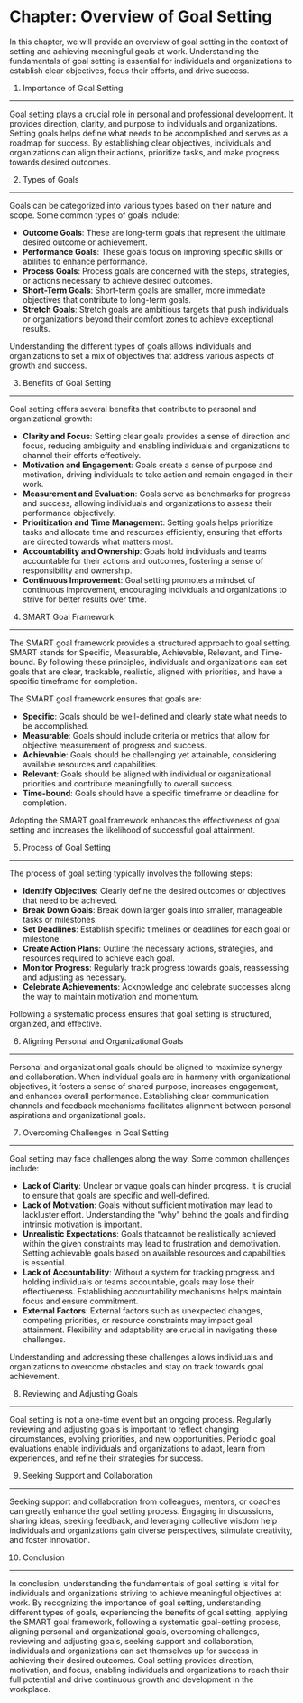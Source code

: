 Chapter: Overview of Goal Setting
=================================

In this chapter, we will provide an overview of goal setting in the context of setting and achieving meaningful goals at work. Understanding the fundamentals of goal setting is essential for individuals and organizations to establish clear objectives, focus their efforts, and drive success.

1. Importance of Goal Setting
-----------------------------

Goal setting plays a crucial role in personal and professional development. It provides direction, clarity, and purpose to individuals and organizations. Setting goals helps define what needs to be accomplished and serves as a roadmap for success. By establishing clear objectives, individuals and organizations can align their actions, prioritize tasks, and make progress towards desired outcomes.

2. Types of Goals
-----------------

Goals can be categorized into various types based on their nature and scope. Some common types of goals include:

* **Outcome Goals**: These are long-term goals that represent the ultimate desired outcome or achievement.
* **Performance Goals**: These goals focus on improving specific skills or abilities to enhance performance.
* **Process Goals**: Process goals are concerned with the steps, strategies, or actions necessary to achieve desired outcomes.
* **Short-Term Goals**: Short-term goals are smaller, more immediate objectives that contribute to long-term goals.
* **Stretch Goals**: Stretch goals are ambitious targets that push individuals or organizations beyond their comfort zones to achieve exceptional results.

Understanding the different types of goals allows individuals and organizations to set a mix of objectives that address various aspects of growth and success.

3. Benefits of Goal Setting
---------------------------

Goal setting offers several benefits that contribute to personal and organizational growth:

* **Clarity and Focus**: Setting clear goals provides a sense of direction and focus, reducing ambiguity and enabling individuals and organizations to channel their efforts effectively.
* **Motivation and Engagement**: Goals create a sense of purpose and motivation, driving individuals to take action and remain engaged in their work.
* **Measurement and Evaluation**: Goals serve as benchmarks for progress and success, allowing individuals and organizations to assess their performance objectively.
* **Prioritization and Time Management**: Setting goals helps prioritize tasks and allocate time and resources efficiently, ensuring that efforts are directed towards what matters most.
* **Accountability and Ownership**: Goals hold individuals and teams accountable for their actions and outcomes, fostering a sense of responsibility and ownership.
* **Continuous Improvement**: Goal setting promotes a mindset of continuous improvement, encouraging individuals and organizations to strive for better results over time.

4. SMART Goal Framework
-----------------------

The SMART goal framework provides a structured approach to goal setting. SMART stands for Specific, Measurable, Achievable, Relevant, and Time-bound. By following these principles, individuals and organizations can set goals that are clear, trackable, realistic, aligned with priorities, and have a specific timeframe for completion.

The SMART goal framework ensures that goals are:

* **Specific**: Goals should be well-defined and clearly state what needs to be accomplished.
* **Measurable**: Goals should include criteria or metrics that allow for objective measurement of progress and success.
* **Achievable**: Goals should be challenging yet attainable, considering available resources and capabilities.
* **Relevant**: Goals should be aligned with individual or organizational priorities and contribute meaningfully to overall success.
* **Time-bound**: Goals should have a specific timeframe or deadline for completion.

Adopting the SMART goal framework enhances the effectiveness of goal setting and increases the likelihood of successful goal attainment.

5. Process of Goal Setting
--------------------------

The process of goal setting typically involves the following steps:

* **Identify Objectives**: Clearly define the desired outcomes or objectives that need to be achieved.
* **Break Down Goals**: Break down larger goals into smaller, manageable tasks or milestones.
* **Set Deadlines**: Establish specific timelines or deadlines for each goal or milestone.
* **Create Action Plans**: Outline the necessary actions, strategies, and resources required to achieve each goal.
* **Monitor Progress**: Regularly track progress towards goals, reassessing and adjusting as necessary.
* **Celebrate Achievements**: Acknowledge and celebrate successes along the way to maintain motivation and momentum.

Following a systematic process ensures that goal setting is structured, organized, and effective.

6. Aligning Personal and Organizational Goals
---------------------------------------------

Personal and organizational goals should be aligned to maximize synergy and collaboration. When individual goals are in harmony with organizational objectives, it fosters a sense of shared purpose, increases engagement, and enhances overall performance. Establishing clear communication channels and feedback mechanisms facilitates alignment between personal aspirations and organizational goals.

7. Overcoming Challenges in Goal Setting
----------------------------------------

Goal setting may face challenges along the way. Some common challenges include:

* **Lack of Clarity**: Unclear or vague goals can hinder progress. It is crucial to ensure that goals are specific and well-defined.
* **Lack of Motivation**: Goals without sufficient motivation may lead to lackluster effort. Understanding the "why" behind the goals and finding intrinsic motivation is important.
* **Unrealistic Expectations**: Goals thatcannot be realistically achieved within the given constraints may lead to frustration and demotivation. Setting achievable goals based on available resources and capabilities is essential.
* **Lack of Accountability**: Without a system for tracking progress and holding individuals or teams accountable, goals may lose their effectiveness. Establishing accountability mechanisms helps maintain focus and ensure commitment.
* **External Factors**: External factors such as unexpected changes, competing priorities, or resource constraints may impact goal attainment. Flexibility and adaptability are crucial in navigating these challenges.

Understanding and addressing these challenges allows individuals and organizations to overcome obstacles and stay on track towards goal achievement.

8. Reviewing and Adjusting Goals
--------------------------------

Goal setting is not a one-time event but an ongoing process. Regularly reviewing and adjusting goals is important to reflect changing circumstances, evolving priorities, and new opportunities. Periodic goal evaluations enable individuals and organizations to adapt, learn from experiences, and refine their strategies for success.

9. Seeking Support and Collaboration
------------------------------------

Seeking support and collaboration from colleagues, mentors, or coaches can greatly enhance the goal setting process. Engaging in discussions, sharing ideas, seeking feedback, and leveraging collective wisdom help individuals and organizations gain diverse perspectives, stimulate creativity, and foster innovation.

10. Conclusion
--------------

In conclusion, understanding the fundamentals of goal setting is vital for individuals and organizations striving to achieve meaningful objectives at work. By recognizing the importance of goal setting, understanding different types of goals, experiencing the benefits of goal setting, applying the SMART goal framework, following a systematic goal-setting process, aligning personal and organizational goals, overcoming challenges, reviewing and adjusting goals, seeking support and collaboration, individuals and organizations can set themselves up for success in achieving their desired outcomes. Goal setting provides direction, motivation, and focus, enabling individuals and organizations to reach their full potential and drive continuous growth and development in the workplace.
